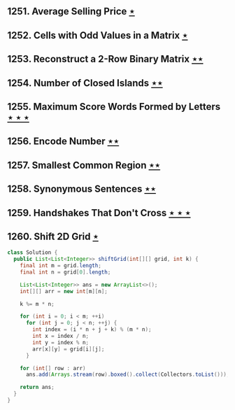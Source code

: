 ## 1251. Average Selling Price [$\star$](https://leetcode.com/problems/average-selling-price)

## 1252. Cells with Odd Values in a Matrix [$\star$](https://leetcode.com/problems/cells-with-odd-values-in-a-matrix)

## 1253. Reconstruct a 2-Row Binary Matrix [$\star\star$](https://leetcode.com/problems/reconstruct-a-2-row-binary-matrix)

## 1254. Number of Closed Islands [$\star\star$](https://leetcode.com/problems/number-of-closed-islands)

## 1255. Maximum Score Words Formed by Letters [$\star\star\star$](https://leetcode.com/problems/maximum-score-words-formed-by-letters)

## 1256. Encode Number [$\star\star$](https://leetcode.com/problems/encode-number)

## 1257. Smallest Common Region [$\star\star$](https://leetcode.com/problems/smallest-common-region)

## 1258. Synonymous Sentences [$\star\star$](https://leetcode.com/problems/synonymous-sentences)

## 1259. Handshakes That Don't Cross [$\star\star\star$](https://leetcode.com/problems/handshakes-that-dont-cross)

## 1260. Shift 2D Grid [$\star$](https://leetcode.com/problems/shift-2d-grid)

```java
class Solution {
  public List<List<Integer>> shiftGrid(int[][] grid, int k) {
    final int m = grid.length;
    final int n = grid[0].length;

    List<List<Integer>> ans = new ArrayList<>();
    int[][] arr = new int[m][n];

    k %= m * n;

    for (int i = 0; i < m; ++i)
      for (int j = 0; j < n; ++j) {
        int index = (i * n + j + k) % (m * n);
        int x = index / n;
        int y = index % n;
        arr[x][y] = grid[i][j];
      }

    for (int[] row : arr)
      ans.add(Arrays.stream(row).boxed().collect(Collectors.toList()));

    return ans;
  }
}
```
